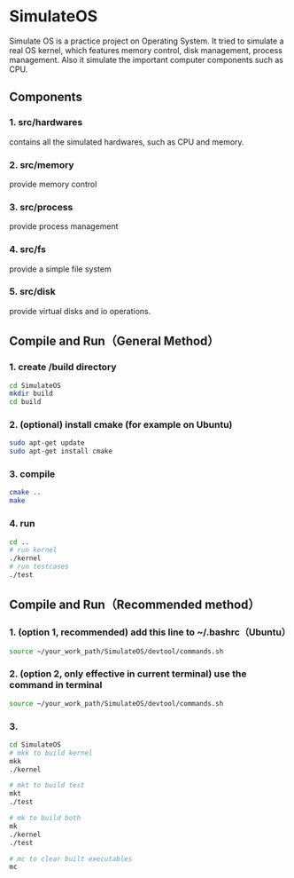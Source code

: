 # SimulateOS

Simulate OS is a practice project on Operating System. It tried to simulate a real OS kernel, which features memory control, disk management, process management. Also it simulate the important computer components such as CPU.

## Components

### 1. src/hardwares

contains all the simulated hardwares, such as CPU and memory.

### 2. src/memory

provide memory control

### 3. src/process

provide process management

### 4. src/fs

provide a simple file system

### 5. src/disk

provide virtual disks and io operations.

## Compile and Run（General Method）

### 1. create /build directory

```bash
cd SimulateOS
mkdir build
cd build
```

### 2. (optional) install cmake (for example on Ubuntu)

```bash
sudo apt-get update
sudo apt-get install cmake
```

### 3. compile

```bash
cmake ..
make
```

### 4. run
```bash
cd ..
# run kernel
./kernel
# run testcases
./test
```

## Compile and Run（Recommended method）

### 1. (option 1, recommended) add this line to ~/.bashrc（Ubuntu）
```bash
source ~/your_work_path/SimulateOS/devtool/commands.sh
```

### 2. (option 2, only effective in current terminal) use the command in terminal

```bash
source ~/your_work_path/SimulateOS/devtool/commands.sh
```

### 3. 
```bash
cd SimulateOS
# mkk to build kernel
mkk
./kernel

# mkt to build test
mkt
./test

# mk to build both
mk
./kernel
./test

# mc to clear built executables
mc
```
